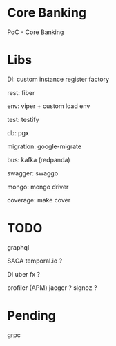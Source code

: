 # Core Banking

PoC - Core Banking


# Libs

DI: custom instance register factory

rest: fiber

env: viper + custom load env

test: testify

db: pgx

migration: google-migrate

bus: kafka (redpanda)

swagger: swaggo

mongo: mongo driver

coverage: make cover


# TODO

graphql

SAGA
    temporal.io ?

DI
    uber fx ?

profiler (APM)
    jaeger ?
    signoz ?


# Pending

grpc

